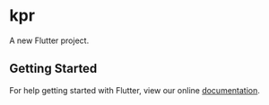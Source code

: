 # kpr

A new Flutter project.

## Getting Started

For help getting started with Flutter, view our online
[documentation](https://flutter.io/).
